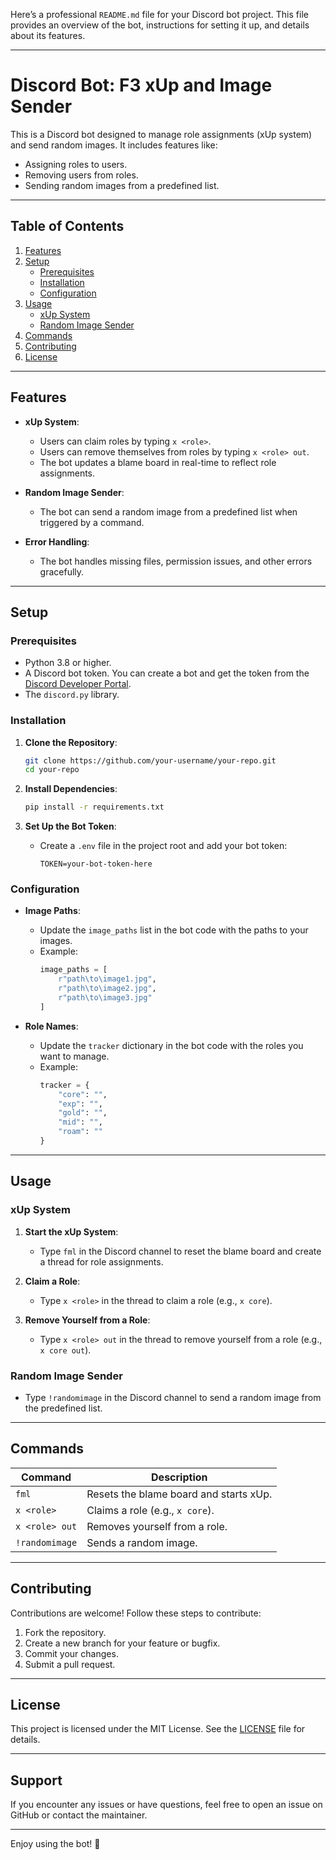 Here’s a professional `README.md` file for your Discord bot project. This file provides an overview of the bot, instructions for setting it up, and details about its features.

---

# Discord Bot: F3 xUp and Image Sender

This is a Discord bot designed to manage role assignments (xUp system) and send random images. It includes features like:
- Assigning roles to users.
- Removing users from roles.
- Sending random images from a predefined list.

---

## Table of Contents
1. [Features](#features)
2. [Setup](#setup)
   - [Prerequisites](#prerequisites)
   - [Installation](#installation)
   - [Configuration](#configuration)
3. [Usage](#usage)
   - [xUp System](#xup-system)
   - [Random Image Sender](#random-image-sender)
4. [Commands](#commands)
5. [Contributing](#contributing)
6. [License](#license)

---

## Features

- **xUp System**:
  - Users can claim roles by typing `x <role>`.
  - Users can remove themselves from roles by typing `x <role> out`.
  - The bot updates a blame board in real-time to reflect role assignments.

- **Random Image Sender**:
  - The bot can send a random image from a predefined list when triggered by a command.

- **Error Handling**:
  - The bot handles missing files, permission issues, and other errors gracefully.

---

## Setup

### Prerequisites

- Python 3.8 or higher.
- A Discord bot token. You can create a bot and get the token from the [Discord Developer Portal](https://discord.com/developers/applications).
- The `discord.py` library.

### Installation

1. **Clone the Repository**:
   ```bash
   git clone https://github.com/your-username/your-repo.git
   cd your-repo
   ```

2. **Install Dependencies**:
   ```bash
   pip install -r requirements.txt
   ```

3. **Set Up the Bot Token**:
   - Create a `.env` file in the project root and add your bot token:
     ```
     TOKEN=your-bot-token-here
     ```

### Configuration

- **Image Paths**:
  - Update the `image_paths` list in the bot code with the paths to your images.
  - Example:
    ```python
    image_paths = [
        r"path\to\image1.jpg",
        r"path\to\image2.jpg",
        r"path\to\image3.jpg"
    ]
    ```

- **Role Names**:
  - Update the `tracker` dictionary in the bot code with the roles you want to manage.
  - Example:
    ```python
    tracker = {
        "core": "",
        "exp": "",
        "gold": "",
        "mid": "",
        "roam": ""
    }
    ```

---

## Usage

### xUp System

1. **Start the xUp System**:
   - Type `fml` in the Discord channel to reset the blame board and create a thread for role assignments.

2. **Claim a Role**:
   - Type `x <role>` in the thread to claim a role (e.g., `x core`).

3. **Remove Yourself from a Role**:
   - Type `x <role> out` in the thread to remove yourself from a role (e.g., `x core out`).

### Random Image Sender

- Type `!randomimage` in the Discord channel to send a random image from the predefined list.

---

## Commands

| Command          | Description                              |
|------------------|------------------------------------------|
| `fml`            | Resets the blame board and starts xUp.   |
| `x <role>`       | Claims a role (e.g., `x core`).          |
| `x <role> out`   | Removes yourself from a role.            |
| `!randomimage`    | Sends a random image.                    |

---

## Contributing

Contributions are welcome! Follow these steps to contribute:

1. Fork the repository.
2. Create a new branch for your feature or bugfix.
3. Commit your changes.
4. Submit a pull request.

---

## License

This project is licensed under the MIT License. See the [LICENSE](LICENSE) file for details.

---

## Support

If you encounter any issues or have questions, feel free to open an issue on GitHub or contact the maintainer.

---

Enjoy using the bot! 🎉
